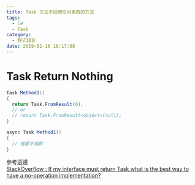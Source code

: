 ```yaml
---
title: Task 方法不回傳任何東西的方法
tags:
  - C#
  - Task
category:
  - 程式語言
date: 2019-01-16 18:17:08
---
```

# Task Return Nothing #

```C#
Task Method1()
{
  return Task.FromResult(0);
  // or  
  // return Task.FromResult<object>(null);
}
```

```C#
async Task Method1()
{
  // 啥都不用幹
}
```

參考這邊  
[StackOverflow : If my interface must return Task what is the best way to have a no-operation implementation?](https://stackoverflow.com/questions/13127177/if-my-interface-must-return-task-what-is-the-best-way-to-have-a-no-operation-imp)